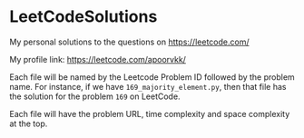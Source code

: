 # LeetCodeSolutions
My personal solutions to the questions on https://leetcode.com/

My profile link: https://leetcode.com/apoorvkk/

Each file will be named by the Leetcode Problem ID followed by the problem name.
For instance, if we have `169_majority_element.py`, then that file has the solution for the problem `169` on LeetCode.

Each file will have the problem URL, time complexity and space complexity at the top.
